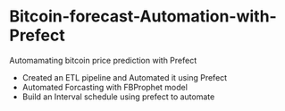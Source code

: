 # Bitcoin-forecast-Automation-with-Prefect
Automamating bitcoin price prediction with Prefect 

* Created an ETL pipeline and Automated it using Prefect
* Automated Forcasting with FBProphet model
* Build an Interval schedule using prefect to automate

